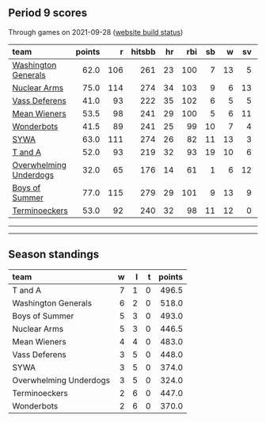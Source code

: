 

## Period 9 scores

Through games on 2021-09-28 ([website build status](https://github.com/brian-bot/pl-site/actions))


|team                                              | points|   r| hitsbb| hr| rbi| sb|  w| sv|  so|   era|  whip|
|:-------------------------------------------------|------:|---:|------:|--:|---:|--:|--:|--:|---:|-----:|-----:|
|[Washington Generals](./washingtongenerals)       |   62.0| 106|    261| 23| 100|  7| 13|  5| 120| 3.231| 1.101|
|[Nuclear Arms](./nucleararms)                     |   75.0| 114|    274| 34| 103|  9|  6| 13| 147| 3.827| 1.236|
|[Vass Deferens](./vassdeferens)                   |   41.0|  93|    222| 35| 102|  6|  5|  5| 132| 4.884| 1.304|
|[Mean Wieners](./meanwieners)                     |   53.5|  98|    241| 29| 100|  5|  6| 11| 140| 3.934| 1.226|
|[Wonderbots](./wonderbots)                        |   41.5|  89|    241| 25|  99| 10|  7|  4| 111| 4.626| 1.205|
|[SYWA](./sywa)                                    |   63.0| 111|    274| 26|  82| 11| 13|  3| 137| 3.425| 1.187|
|[T and A](./tanda)                                |   52.0|  93|    219| 32|  93| 19| 10|  6| 166| 4.685| 1.367|
|[Overwhelming Underdogs](./overwhelmingunderdogs) |   32.0|  65|    176| 14|  61|  1|  6| 12| 142| 4.154| 1.265|
|[Boys of Summer](./boysofsummer)                  |   77.0| 115|    279| 29| 101|  9| 13|  9| 136| 3.316| 1.178|
|[Terminoeckers](./terminoeckers)                  |   53.0|  92|    240| 32|  98| 11| 12|  0| 146| 3.590| 1.293|

* * *
* * *

## Season standings


|team                   |  w|  l|  t| points|
|:----------------------|--:|--:|--:|------:|
|T and A                |  7|  1|  0|  496.5|
|Washington Generals    |  6|  2|  0|  518.0|
|Boys of Summer         |  5|  3|  0|  493.0|
|Nuclear Arms           |  5|  3|  0|  446.5|
|Mean Wieners           |  4|  4|  0|  483.0|
|Vass Deferens          |  3|  5|  0|  448.0|
|SYWA                   |  3|  5|  0|  374.0|
|Overwhelming Underdogs |  3|  5|  0|  324.0|
|Terminoeckers          |  2|  6|  0|  447.0|
|Wonderbots             |  2|  6|  0|  370.0|


